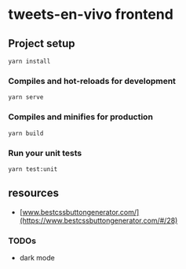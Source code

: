 # tweets-en-vivo frontend

## Project setup
```
yarn install
```

### Compiles and hot-reloads for development
```
yarn serve
```

### Compiles and minifies for production
```
yarn build
```

### Run your unit tests
```
yarn test:unit
```

## resources
- [www.bestcssbuttongenerator.com/](https://www.bestcssbuttongenerator.com/#/28)


### TODOs
- dark mode
